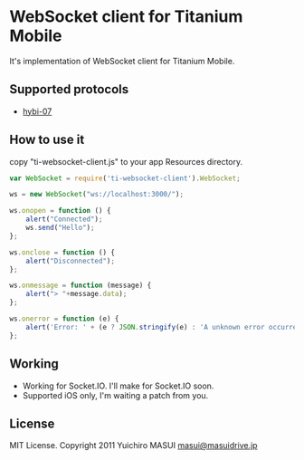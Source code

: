 # WebSocket client for Titanium Mobile

It's implementation of WebSocket client for Titanium Mobile.


## Supported protocols

* [hybi-07](http://tools.ietf.org/html/draft-ietf-hybi-thewebsocketprotocol-07)


## How to use it

copy "ti-websocket-client.js" to your app Resources directory.

```javascript
var WebSocket = require('ti-websocket-client').WebSocket;

ws = new WebSocket("ws://localhost:3000/");

ws.onopen = function () {
	alert("Connected");
	ws.send("Hello");
};

ws.onclose = function () {
	alert("Disconnected");
};

ws.onmessage = function (message) {
	alert("> "+message.data);
};

ws.onerror = function (e) {
	alert('Error: ' + (e ? JSON.stringify(e) : 'A unknown error occurred'));
};
```

## Working

* Working for Socket.IO. I'll make for Socket.IO soon.
* Supported iOS only, I'm waiting a patch from you.


## License

MIT License.
Copyright 2011 Yuichiro MASUI <masui@masuidrive.jp>
